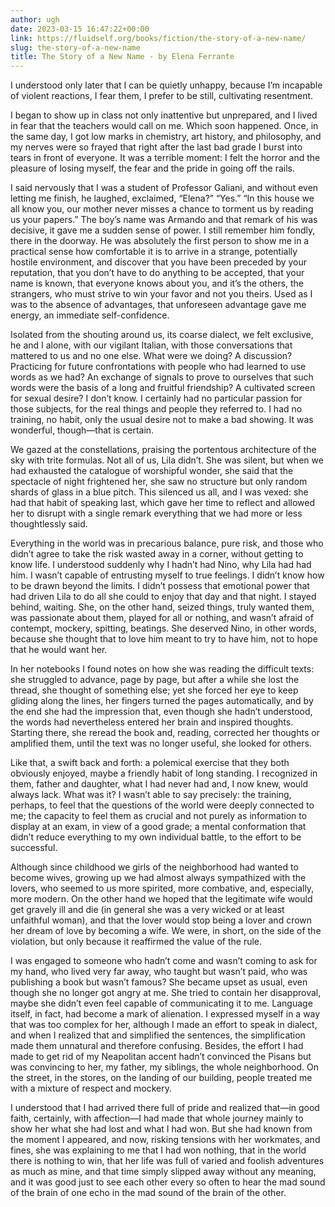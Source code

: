 ```yaml
---
author: ugh
date: 2023-03-15 16:47:22+00:00
link: https://fluidself.org/books/fiction/the-story-of-a-new-name/
slug: the-story-of-a-new-name
title: The Story of a New Name - by Elena Ferrante
---
```


I understood only later that I can be quietly unhappy, because I’m incapable of violent reactions, I fear them, I prefer to be still, cultivating resentment.

I began to show up in class not only inattentive but unprepared, and I lived in fear that the teachers would call on me. Which soon happened. Once, in the same day, I got low marks in chemistry, art history, and philosophy, and my nerves were so frayed that right after the last bad grade I burst into tears in front of everyone. It was a terrible moment: I felt the horror and the pleasure of losing myself, the fear and the pride in going off the rails.

I said nervously that I was a student of Professor Galiani, and without even letting me finish, he laughed, exclaimed, “Elena?” “Yes.” “In this house we all know you, our mother never misses a chance to torment us by reading us your papers.” The boy’s name was Armando and that remark of his was decisive, it gave me a sudden sense of power. I still remember him fondly, there in the doorway. He was absolutely the first person to show me in a practical sense how comfortable it is to arrive in a strange, potentially hostile environment, and discover that you have been preceded by your reputation, that you don’t have to do anything to be accepted, that your name is known, that everyone knows about you, and it’s the others, the strangers, who must strive to win your favor and not you theirs. Used as I was to the absence of advantages, that unforeseen advantage gave me energy, an immediate self-confidence.

Isolated from the shouting around us, its coarse dialect, we felt exclusive, he and I alone, with our vigilant Italian, with those conversations that mattered to us and no one else. What were we doing? A discussion? Practicing for future confrontations with people who had learned to use words as we had? An exchange of signals to prove to ourselves that such words were the basis of a long and fruitful friendship? A cultivated screen for sexual desire? I don’t know. I certainly had no particular passion for those subjects, for the real things and people they referred to. I had no training, no habit, only the usual desire not to make a bad showing. It was wonderful, though—that is certain.

We gazed at the constellations, praising the portentous architecture of the sky with trite formulas. Not all of us, Lila didn’t. She was silent, but when we had exhausted the catalogue of worshipful wonder, she said that the spectacle of night frightened her, she saw no structure but only random shards of glass in a blue pitch. This silenced us all, and I was vexed: she had that habit of speaking last, which gave her time to reflect and allowed her to disrupt with a single remark everything that we had more or less thoughtlessly said.

Everything in the world was in precarious balance, pure risk, and those who didn’t agree to take the risk wasted away in a corner, without getting to know life. I understood suddenly why I hadn’t had Nino, why Lila had had him. I wasn’t capable of entrusting myself to true feelings. I didn’t know how to be drawn beyond the limits. I didn’t possess that emotional power that had driven Lila to do all she could to enjoy that day and that night. I stayed behind, waiting. She, on the other hand, seized things, truly wanted them, was passionate about them, played for all or nothing, and wasn’t afraid of contempt, mockery, spitting, beatings. She deserved Nino, in other words, because she thought that to love him meant to try to have him, not to hope that he would want her.

In her notebooks I found notes on how she was reading the difficult texts: she struggled to advance, page by page, but after a while she lost the thread, she thought of something else; yet she forced her eye to keep gliding along the lines, her fingers turned the pages automatically, and by the end she had the impression that, even though she hadn’t understood, the words had nevertheless entered her brain and inspired thoughts. Starting there, she reread the book and, reading, corrected her thoughts or amplified them, until the text was no longer useful, she looked for others.

Like that, a swift back and forth: a polemical exercise that they both obviously enjoyed, maybe a friendly habit of long standing. I recognized in them, father and daughter, what I had never had and, I now knew, would always lack. What was it? I wasn’t able to say precisely: the training, perhaps, to feel that the questions of the world were deeply connected to me; the capacity to feel them as crucial and not purely as information to display at an exam, in view of a good grade; a mental conformation that didn’t reduce everything to my own individual battle, to the effort to be successful.

Although since childhood we girls of the neighborhood had wanted to become wives, growing up we had almost always sympathized with the lovers, who seemed to us more spirited, more combative, and, especially, more modern. On the other hand we hoped that the legitimate wife would get gravely ill and die (in general she was a very wicked or at least unfaithful woman), and that the lover would stop being a lover and crown her dream of love by becoming a wife. We were, in short, on the side of the violation, but only because it reaffirmed the value of the rule.

I was engaged to someone who hadn’t come and wasn’t coming to ask for my hand, who lived very far away, who taught but wasn’t paid, who was publishing a book but wasn’t famous? She became upset as usual, even though she no longer got angry at me. She tried to contain her disapproval, maybe she didn’t even feel capable of communicating it to me. Language itself, in fact, had become a mark of alienation. I expressed myself in a way that was too complex for her, although I made an effort to speak in dialect, and when I realized that and simplified the sentences, the simplification made them unnatural and therefore confusing. Besides, the effort I had made to get rid of my Neapolitan accent hadn’t convinced the Pisans but was convincing to her, my father, my siblings, the whole neighborhood. On the street, in the stores, on the landing of our building, people treated me with a mixture of respect and mockery.

I understood that I had arrived there full of pride and realized that—in good faith, certainly, with affection—I had made that whole journey mainly to show her what she had lost and what I had won. But she had known from the moment I appeared, and now, risking tensions with her workmates, and fines, she was explaining to me that I had won nothing, that in the world there is nothing to win, that her life was full of varied and foolish adventures as much as mine, and that time simply slipped away without any meaning, and it was good just to see each other every so often to hear the mad sound of the brain of one echo in the mad sound of the brain of the other.
